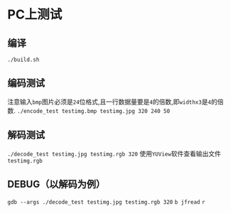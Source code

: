 # PC上测试

## 编译
`./build.sh`

## 编码测试
注意输入`bmp`图片必须是`24`位格式,且一行数据量要是`4`的倍数,即`widthx3`是`4`的倍数.
`./encode_test testimg.bmp testimg.jpg 320 240 50`

## 解码测试
`./decode_test testimg.jpg testimg.rgb 320`
使用`YUView`软件查看输出文件`testimg.rgb`

## DEBUG（以解码为例）
`gdb --args ./decode_test testimg.jpg testimg.rgb 320`
`b jfread`
`r`
